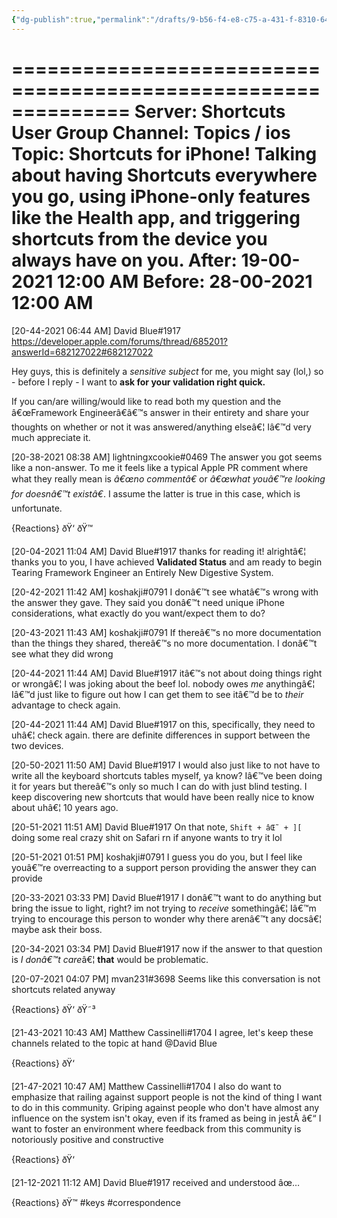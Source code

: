 ```yaml
---
{"dg-publish":true,"permalink":"/drafts/9-b56-f4-e8-c75-a-431-f-8310-64-d3323-de-983/","dgHomeLink":true,"dgPassFrontmatter":false}
---
```


==============================================================
Server: Shortcuts User Group
Channel: Topics / ios
Topic: Shortcuts for iPhone! Talking about having Shortcuts everywhere you go, using iPhone-only features like the Health app, and triggering shortcuts from the device you always have on you.
After: 19-00-2021 12:00 AM
Before: 28-00-2021 12:00 AM
==============================================================

[20-44-2021 06:44 AM] David Blue#1917
https://developer.apple.com/forums/thread/685201?answerId=682127022#682127022

Hey guys, this is definitely a *sensitive subject* for me, you might say (lol,) so - before I reply - I want to **ask for your validation right quick.** 

If you can/are willing/would like to read both my question and the â€œFramework Engineerâ€â€™s answer in their entirety and share your thoughts on whether or not it was answered/anything elseâ€¦
Iâ€™d very much appreciate it.


[20-38-2021 08:38 AM] lightningxcookie#0469
The answer you got seems like a non-answer. To me it feels like a typical Apple PR comment where what they really mean is *â€œno commentâ€* or *â€œwhat youâ€™re looking for doesnâ€™t existâ€*. I assume the latter is true in this case, which is unfortunate.

{Reactions}
ðŸ‘ ðŸ™ 

[20-04-2021 11:04 AM] David Blue#1917
thanks for reading it! alrightâ€¦ thanks you to you, I have achieved **Validated Status** and am ready to begin Tearing Framework Engineer an Entirely New Digestive System.


[20-42-2021 11:42 AM] koshakji#0791
I donâ€™t see whatâ€™s wrong with the answer they gave. They said you donâ€™t need unique iPhone considerations, what exactly do you want/expect them to do?


[20-43-2021 11:43 AM] koshakji#0791
If thereâ€™s no more documentation than the things they shared, thereâ€™s no more documentation. I donâ€™t see what they did wrong


[20-44-2021 11:44 AM] David Blue#1917
itâ€™s not about doing things right or wrongâ€¦ I was joking about the beef lol. nobody owes *me* anythingâ€¦ Iâ€™d just like to figure out how I can get them to see itâ€™d be to *their* advantage to check again.


[20-44-2021 11:44 AM] David Blue#1917
on this, specifically, they need to uhâ€¦ check again. there are definite differences in support between the two devices.


[20-50-2021 11:50 AM] David Blue#1917
I would also just like to not have to write all the keyboard shortcuts tables myself, ya know? Iâ€™ve been doing it for years but thereâ€™s only so much I can do with just blind testing. I keep discovering new shortcuts that would have been really nice to know about uhâ€¦ 10 years ago.


[20-51-2021 11:51 AM] David Blue#1917
On that note, `Shift + âŒ˜ + ][` doing some real crazy shit on Safari rn if anyone wants to try it lol


[20-51-2021 01:51 PM] koshakji#0791
I guess you do you, but I feel like youâ€™re overreacting to a support person providing the answer they can provide


[20-33-2021 03:33 PM] David Blue#1917
I donâ€™t want to do anything but bring the issue to light, right? im not trying to *receive* somethingâ€¦ Iâ€™m trying to encourage this person to wonder why there arenâ€™t any docsâ€¦ maybe ask their boss.


[20-34-2021 03:34 PM] David Blue#1917
now if the answer to that question is *I donâ€™t care*â€¦ **that** would be problematic.


[20-07-2021 04:07 PM] mvan231#3698
Seems like this conversation is not shortcuts related anyway

{Reactions}
ðŸ‘ ðŸ˜³ 

[21-43-2021 10:43 AM] Matthew Cassinelli#1704
I agree, let's keep these channels related to the topic at hand @David Blue

{Reactions}
ðŸ‘ 

[21-47-2021 10:47 AM] Matthew Cassinelli#1704
I also do want to emphasize that railing against support people is not the kind of thing I want to do in this community. Griping against people who don't have almost any influence on the system isn't okay, even if its framed as being in jestÂ â€“ I want to foster an environment where feedback from this community is notoriously positive and constructive

{Reactions}
ðŸ‘ 

[21-12-2021 11:12 AM] David Blue#1917
received and understood âœ…

{Reactions}
ðŸ™ 
#keys #correspondence